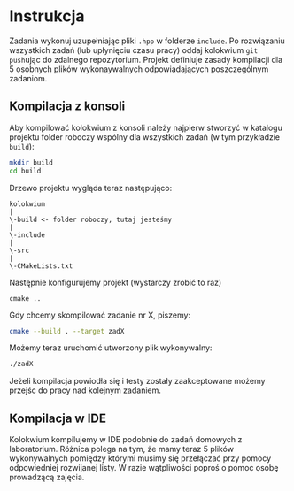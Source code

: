 # Instrukcja
Zadania wykonuj uzupełniając pliki `.hpp` w folderze `include`.
Po rozwiązaniu wszystkich zadań (lub upłynięciu czasu pracy) oddaj kolokwium `git push`ując do zdalnego repozytorium.
Projekt definiuje zasady kompilacji dla 5 osobnych plików wykonaywalnych odpowiadających poszczególnym zadaniom.

## Kompilacja z konsoli
Aby kompilować kolokwium z konsoli należy najpierw stworzyć w katalogu projektu folder roboczy wspólny dla wszystkich zadań (w tym przykładzie `build`):

```bash
mkdir build
cd build
```

Drzewo projektu wygląda teraz następująco:

```
kolokwium
|
\-build <- folder roboczy, tutaj jesteśmy
|
\-include
|
\-src
|
\-CMakeLists.txt
```

Następnie konfigurujemy projekt (wystarczy zrobić to raz)

```
cmake ..
```

Gdy chcemy skompilować zadanie nr X, piszemy:

```bash
cmake --build . --target zadX
```

Możemy teraz uruchomić utworzony plik wykonywalny:

```bash
./zadX
```

Jeżeli kompilacja powiodła się i testy zostały zaakceptowane możemy przejśc do pracy nad kolejnym zadaniem.

## Kompilacja w IDE
Kolokwium kompilujemy w IDE podobnie do zadań domowych z laboratorium.
Różnica polega na tym, że mamy teraz 5 plików wykonywalnych pomiędzy którymi musimy się przełączać przy pomocy odpowiedniej rozwijanej listy.
W razie wątpliwości poproś o pomoc osobę prowadzącą zajęcia.
